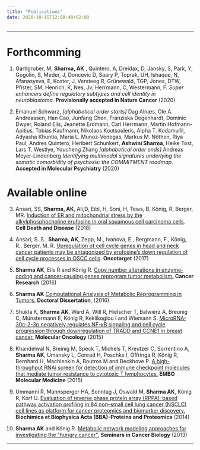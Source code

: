 ```yaml
---
title: "Publications"
date: 2020-10-15T12:08:40+02:00
---
```


<a href="https://goo.gl/tvIoC2"> <i class="ai ai-google-scholar ai-3x"> </i> </a>
<a href="https://goo.gl/kvodaz/"> <i class="ai ai-pubmed ai-2x ai-3x"> </i> </a>

---

# Forthcomming

1. Gartlgruber, M, **Sharma, AK** ,  Quintero, A,  Dreidax, D,  Jansky, S,  Park, Y, Gogolin, S, Meder, J,  Doncevic D,  Saary P,  Toprak, UH,   Ishaque, N,  Afanasyeva, E, Koster, J,  Versteeg R,  Grünewald, TGP, Jones, DTW, Pfister, SM, Henrich, K, Nes, Jv, Herrmann, C, Westermann, F. *Super enhancers define regulatory subtypes and cell identity in neuroblastoma*. **Provisionally accepted in Nature Cancer** (2020)

2. Emanuel Schwarz, *[alphabetical order starts]* Dag Alnæs, Ole A. Andreassen, Han Cao, Junfang Chen, Franziska Degenhardt, Dominic Dwyer, Roland Eils, Jeanette Erdmann, Carl Herrmann, Martin Hofmann-Apitius, Tobias Kaufmann, Nikolaos Koutsouleris, Alpha T. Kodamullil, Adyasha Khuntia, Maria L. Munoz-Venegas, Markus M. Nöthen, Riya Paul, Andres Quintero, Heribert Schunkert, **Ashwini Sharma**, Heike Tost, Lars T. Westlye, Youcheng Zhang *[alphabetical order ends]* Andreas Meyer-Lindenberg *Identifying multimodal signatures underlying the somatic comorbidity of psychosis: the COMMITMENT roadmap*. **Accepted in Molecular Psychiatry** (2020)

# Available online

3. Ansari, SS, **Sharma, AK**, Ali,D, Eibl, H, Soni, H, Tews, B, König, R, Berger, MR. [Induction of ER and mitochondrial stress by the alkylphosphocholine erufosine in oral squamous cell carcinoma cells](https://www.ncbi.nlm.nih.gov/pmc/articles/PMC5833417/). **Cell Death and Disease** (2018)

4. Ansari, S. S., **Sharma, AK**, Zepp, M., Ivanova, E., Bergmann, F., König, R., Berger, M. R. [Upregulation of cell cycle genes in head and neck cancer patients may be antagonized by erufosine’s down regulation of cell cycle processes in OSCC cells](https://www.ncbi.nlm.nih.gov/pmc/articles/PMC5814175/). **Oncotarget** (2017)

5. **Sharma AK**, Eils R and König R. [Copy number alterations in enzyme-coding and cancer-causing genes reprogram tumor metabolism.](http://www.ncbi.nlm.nih.gov/pubmed/27216182) **Cancer Research** (2016)

6. **Sharma AK** [Computational Analysis of Metabolic Reprogramming in Tumors.](http://www.ub.uni-heidelberg.de/archiv/20332) **Doctoral Dissertation**,  (2016)

7. Shukla K, <b>Sharma AK</b>, Ward A, Will R, Hielscher T, Balwierz A, Breunig C, Münstermann E, König R, Keklikoglou I and Wiemann S. [MicroRNA-30c-2-3p negatively regulates NF-κB signaling and cell cycle progression through downregulation of TRADD and CCNE1 in breast cancer.](http://www.ncbi.nlm.nih.gov/pubmed/25732226) **Molecular Oncology** (2015)

8. Khandelwal N, Breinig M, Speck T, Michels T, Kreutzer C, Sorrentino A, **Sharma AK**, Umansky L, Conrad H, Poschke I, Offringa R, König R, Bernhard H, Machlenkin A, Boutros M and Beckhove P. [A high-throughput RNAi screen for detection of immune checkpoint molecules that mediate tumor resistance to cytotoxic T lymphocytes.](http://www.ncbi.nlm.nih.gov/pubmed/25691366) **EMBO Molecular Medicine** (2015)

9. Ummanni R, Mannsperger HA, Sonntag J, Oswald M, **Sharma AK**, König R, Korf U. [Evaluation of reverse phase protein array (RPPA)–based pathway activation profiling in 84 non–small cell lung cancer (NSCLC) cell lines as platform for cancer proteomics and biomarker discovery.](http://www.ncbi.nlm.nih.gov/pubmed/24361481) **Biochimica et Biophysica Acta (BBA)–Proteins and Proteomics** (2014)

10. **Sharma AK** and König R. [Metabolic network modeling approaches for investigating the "hungry cancer".](http://www.ncbi.nlm.nih.gov/pubmed/23680724) **Seminars in Cancer Biology** (2013)

---
